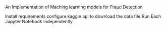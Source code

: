 An Implementation of Maching learning models for Fraud Detection

Install requirements
configure kaggle api to download the data file
Run Each Jupyter Notebook Independently